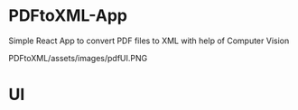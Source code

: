 # PDFtoXML-App
Simple React App to convert PDF files to XML with help of Computer Vision

PDFtoXML/assets/images/pdfUI.PNG
# UI
